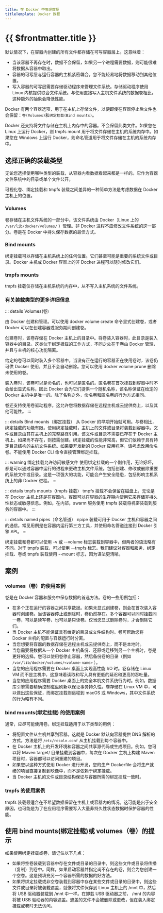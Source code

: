```yaml
---
title: 在 Docker 中管理数据
titleTemplate: Docker 教程
---
```


# {{ $frontmatter.title }}

默认情况下，在容器内创建的所有文件都存储在可写容器层上。这意味着：

- 当该容器不再存在时，数据不会保留，如果另一个进程需要数据，则可能很难将数据从容器中取出。
- 容器的可写层与运行容器的主机紧密耦合。您不能轻易地将数据移动到其他位置。
- 写入容器的可写层需要存储驱动程序来管理文件系统。存储驱动程序使用 Linux 内核提供联合文件系统。与使用直接写入主机文件系统的数据卷相比，这种额外的抽象会降低性能。

Docker 有两个容器选项，用于在主机上存储文件，以便即使在容器停止后文件也会保留：`卷(Volumes)`和`绑定挂载(Bind mounts)`。

Docker 还支持将文件存储在主机上内存中的容器。不会保留此类文件。如果您在 Linux 上运行 Docker，则 tmpfs mount 用于将文件存储在主机的系统内存中。如果您在 Windows 上运行 Docker，则命名管道用于将文件存储在主机的系统内存中。

## 选择正确的装载类型

无论您选择使用哪种类型的装载，从容器内看数据看起来都是一样的。它作为容器文件系统中的目录或单个文件公开。

可视化卷、绑定挂载和 tmpfs 装载之间差异的一种简单方法是考虑数据在 Docker 主机上的位置。

### Volumes

卷存储在主机文件系统的一部分中，该文件系统由 Docker（Linux 上的 `/var/lib/docker/volumes/` ）管理。非 Docker 进程不应修改文件系统的这一部分。卷是在 Docker 中持久保存数据的最佳方式。

### Bind mounts

绑定挂载可以存储在主机系统上的任何位置。它们甚至可能是重要的系统文件或目录。Docker 主机或 Docker 容器上的非 Docker 进程可以随时修改它们。

### tmpfs mounts

tmpfs 挂载仅存储在主机系统的内存中，从不写入主机系统的文件系统。

### 有关装载类型的更多详细信息

::: details Volumes(卷)

由 Docker 创建和管理。可以使用 docker volume create 命令显式创建卷，或者 Docker 可以在创建容器或服务期间创建卷。

创建卷时，该卷存储在 Docker 主机上的目录中。将卷装入容器时，此目录是装入容器中的目录。这类似于绑定挂载的工作方式，不同之处在于卷由 Docker 管理，并且与主机的核心功能隔离。

给定的卷可以同时装入多个容器中。当没有正在运行的容器正在使用卷时，该卷仍可供 Docker 使用，并且不会自动删除。您可以使用 docker volume prune 删除未使用的卷。

装入卷时，该卷可以是命名的，也可以是匿名的。匿名卷在首次挂载到容器中时不会给出显式名称，因此 Docker 会为它们提供一个随机名称，该名称保证在给定的 Docker 主机中是唯一的。除了名称之外，命名卷和匿名卷的行为方式相同。

卷还支持使用卷驱动程序，这允许您将数据存储在远程主机或云提供商上，以及其他可能性。
:::

::: details Bind mounts（绑定挂载）
从 Docker 的早期开始就可用。与卷相比，绑定挂载的功能有限。使用绑定挂载时，主机上的文件或目录将装载到容器中。文件或目录由其在主机上的完整路径引用。该文件或目录不需要已存在于 Docker 主机上。如果尚不存在，则按需创建。绑定挂载的性能非常高，但它们依赖于具有特定目录结构的主机文件系统。如果要开发新的 Docker 应用程序，请考虑改用命名卷。不能使用 Docker CLI 命令直接管理绑定挂载。

::: warning 绑定挂载允许访问敏感文件
使用绑定挂载的一个副作用，无论好坏，都是可以通过容器中运行的进程来更改主机文件系统，包括创建、修改或删除重要的系统文件或目录。这是一项强大的功能，可能会产生安全隐患，包括影响主机系统上的非 Docker 进程。
:::

::: details tmpfs mounts（tmpfs 挂载）
tmpfs 挂载不会保留在磁盘上，无论是在 Docker 主机上还是在容器内。容器可以在容器的生存期内使用它来存储非持久性状态或敏感信息。例如，在内部，swarm 服务使用 tmpfs 装载将机密装载到服务的容器中。
:::

::: details named pipes（命名管道）
npipe 装载可用于 Docker 主机和容器之间的通信。常见用例是在容器内运行第三方工具，并使用命名管道连接到 Docker 引擎 API。
:::

绑定挂载和卷都可以使用 -v 或 --volume 标志装载到容器中，但两者的语法略有不同。对于 tmpfs 装载，可以使用 --tmpfs 标志。我们建议对容器和服务、绑定挂载、卷或 tmpfs 装载使用 --mount 标志，因为语法更清晰。

## 案例

### volumes（卷）的使用案例

卷是在 Docker 容器和服务中保存数据的首选方法。卷的一些用例包括：

- 在多个正在运行的容器之间共享数据。如果未显式创建卷，则会在首次装入容器时创建卷。当该容器停止或删除时，卷仍然存在。多个容器可以同时挂载同一卷，可以是读写卷，也可以是只读卷。仅当您显式删除卷时，才会删除它们。
- 当 Docker 主机不能保证具有给定的目录或文件结构时。卷可帮助您将 Docker 主机的配置与容器运行时分离。
- 当您想要将容器的数据存储在远程主机或云提供商上，而不是本地时。
- 当您需要将数据从一个 Docker 主机备份、还原或迁移到另一个主机时，卷是更好的选择。您可以使用卷停止容器，然后备份卷的目录（例如 `/var/lib/docker/volumes/<volume-name>` ）。
- 当您的应用程序需要在 Docker 桌面上实现高性能 I/O 时。卷存储在 Linux VM 而不是主机中，这意味着读取和写入具有更低的延迟和更高的吞吐量。
- 当您的应用程序需要 Docker 桌面上的完全本机文件系统行为时。例如，数据库引擎需要精确控制磁盘刷新以保证事务持久性。卷存储在 Linux VM 中，可以做出这些保证，而绑定挂载则远程到 macOS 或 Windows，其中文件系统的行为略有不同。

### bind mounts(绑定挂载) 的使用案例

通常，应尽可能使用卷。绑定挂载适用于以下类型的用例：

- 将配置文件从主机共享到容器。这就是 Docker 默认向容器提供 DNS 解析的方式，方法是将 `/etc/resolv.conf` 从主机挂载到每个容器中。
- 在 Docker 主机上的开发环境和容器之间共享源代码或生成项目。例如，您可以将 Maven target/ 目录挂载到容器中，每次在 Docker 主机上构建 Maven 项目时，容器都可以访问重建的项目。
- 如果您以这种方式使用 Docker 进行开发，您的生产 Dockerfile 会将生产就绪的项目直接复制到映像中，而不是依赖于绑定挂载。
- 当 Docker 主机的文件或目录结构保证与容器所需的绑定挂载一致时。

### tmpfs 的使用案例

tmpfs 装载最适合在不希望数据保留在主机上或容器内的情况。这可能是出于安全原因，也可能是为了在应用程序需要写入大量非持久性状态数据时保护容器的性能。

## 使用 bind mounts(绑定挂载)或 volumes（卷）的提示

如果使用绑定挂载或卷，请记住以下几点：

- 如果将空卷装载到容器中存在文件或目录的目录中，则这些文件或目录将传播（复制）到卷中。同样，如果启动容器并指定尚不存在的卷，则会为您创建一个空卷。这是预填充另一个容器所需的数据的好方法。
- 如果将绑定挂载或非空卷装载到容器中存在某些文件或目录的目录中，则这些文件或目录将被装载遮盖，就像将文件保存到 Linux 主机上的 /mnt 中，然后将 USB 驱动器装载到 /mnt 中一样。在卸载 USB 驱动器之前， /mnt 的内容将被 USB 驱动器的内容遮盖。遮盖的文件不会被删除或更改，但在装入绑定挂载或卷时无法访问。
